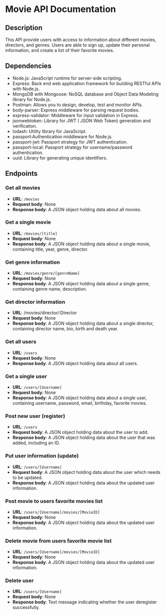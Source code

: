 # Movie API Documentation

## Description
This API provide users with access to information about different movies, directors, and genres. Users are able to sign up, update their personal information, and create a list of their favorite movies.
## Dependencies
* Node.js: JavaScript runtime for server-side scripting.
* Express: Back end web application framework for building RESTful APIs with Node.js.
* MongoDB with Mongoose: NoSQL database and Object Data Modeling library for Node.js.
* Postman: Allows you to design, develop, test and monitor APIs.
* body-parser: Express middleware for parsing request bodies.
* express-validator: Middleware for input validation in Express.
* jsonwebtoken: Library for JWT ( JSON Web Token) generation and verification.
* lodash: Utility library for JavaScript.
* passport:Authentication middleware for Node.js.
* passport-jwt: Passport strategy for JWT authentication.
* passport-local: Passport strategy for username/password authentication.
* uuid: Library for generating unique identifiers.

## Endpoints
### Get all movies
* **URL**: `/movies`
* **Request body**: None
* **Response body**: A JSON object holding data about all movies.

### Get a single movie
* **URL**: `/movies/[title]`
* **Request body**: None
* **Response body**: A JSON object holding data about a single movie, containing title, year, genre, director.

### Get genre information
* **URL**: `/movies/genre/[genreName]`
* **Request body**: None
* **Response body**: A JSON object holding data about a single genre, containing genre name, description.

### Get director information
* **URL**: /movies/director/:Director
* **Request body**: None
* **Response body**: A JSON object holding data about a single director, containing director name, bio, birth and death year.

### Get all users
* **URL**: `/users`
* **Request body**: None
* **Response body**: A JSON object holding data about all users.

### Get a single user
* **URL**: `/users/[Username]`
* **Request body**: None
* **Response body**: 	A JSON object holding data about a single user, containing username, password, email, birthday, favorite movies.

### Post new user (register)
* **URL**: `/users`
* **Request body**: A JSON object holding data about the user to add.
* **Response body**: A JSON object holding data about the user that was added, including an ID.

### Put user information (update)
* **URL**: `/users/[Username]`
* **Request body**: A JSON object holding data about the user which needs to be updated.
* **Response body**: A JSON object holding data about the updated user information.
### Post movie to users favorite movies list
* **URL**: `/users/[Username]/movies/[MovieID]`
* **Request body**: None
* **Response body**: A JSON object holding data about the updated user information.

### Delete movie from users favorite movie list
* **URL**: `/users/[Username]/movies/[MovieID]`
* **Request body**: None
* **Response body**: A JSON object holding data about the updated user information.

### Delete user
* **URL**: `/users/[Username]`
* **Request body**: None
* **Response body**: Text message indicating whether the user deregister successfully.